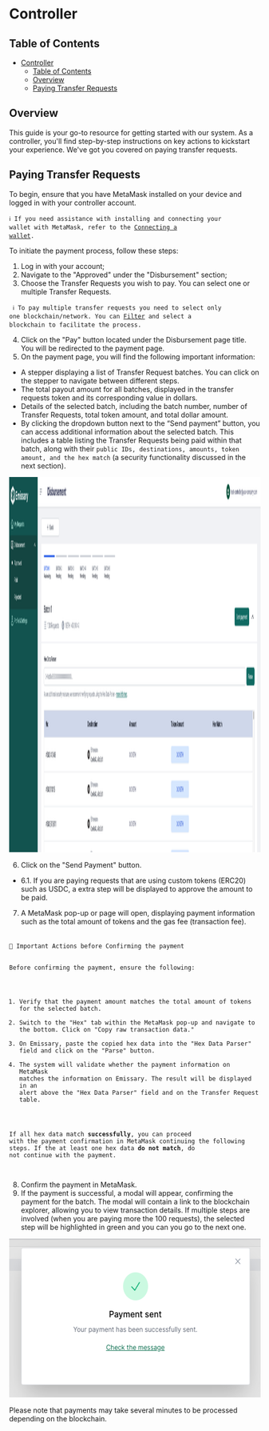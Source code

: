 # Controller

## Table of Contents
- [Controller](#controller)
  - [Table of Contents](#table-of-contents)
  - [Overview](#overview)
  - [Paying Transfer Requests](#paying-transfer-requests)

## Overview

This guide is your go-to resource for getting started with our system. As a controller, you'll find step-by-step instructions on key actions to kickstart your experience. We've got you covered on paying transfer requests.

## Paying Transfer Requests

To begin, ensure that you have MetaMask installed on your device and logged in with your controller account.

<code>ℹ️  If you need assistance with installing and connecting your wallet with MetaMask, refer to the [Connecting a wallet](../guide/connecting-a-wallet.md).</code>

To initiate the payment process, follow these steps:

1. Log in with your account;
2. Navigate to the "Approved" under the "Disbursement" section;
3. Choose the Transfer Requests you wish to pay. You can select one or multiple Transfer Requests.

<code> ℹ️  To pay multiple transfer requests you need to select only one blockchain/network. You can [Filter](../guide/filtering-transfer-requests.md) and select a blockchain to facilitate the process.</code>

4. Click on the "Pay" button located under the Disbursement page title. You will be redirected to the payment page.
5. On the payment page, you will find the following important information:

- A stepper displaying a list of Transfer Request batches. You can click on the stepper to navigate between different steps.
- The total payout amount for all batches, displayed in the transfer requests token and its corresponding value in dollars.
- Details of the selected batch, including the batch number, number of Transfer Requests, total token amount, and total dollar amount.
- By clicking the dropdown button next to the “Send payment” button, you can access additional information about the selected batch. This includes a table listing the Transfer Requests being paid within that batch, along with their `public IDs, destinations, amounts, token amount, and the hex match` (a security functionality discussed in the next section).

<img src="../../images/payment-list.png" alt="Transfer request payment list" style="height: 750px; width:2114px;"/>

6. Click on the "Send Payment" button.
  -  6.1. If you are paying requests that are using custom tokens (ERC20) such as USDC, a extra step will be displayed to approve the amount to be paid.<br/>
7. A MetaMask pop-up or page will open, displaying payment information such as the total amount of tokens and the gas fee (transaction fee).

<code>
🚨 Important Actions before Confirming the payment

Before confirming the payment, ensure the following:

1. Verify that the payment amount matches the total amount of tokens for the selected batch.
2. Switch to the "Hex" tab within the MetaMask pop-up and navigate to the bottom. Click on "Copy raw transaction data."
3. On Emissary, paste the copied hex data into the "Hex Data Parser" field and click on the "Parse" button.
4. The system will validate whether the payment information on MetaMask matches the information on Emissary. The result will be displayed in an alert above the "Hex Data Parser" field and on the Transfer Request table.

If all hex data match **successfully**, you can proceed with the payment confirmation in MetaMask continuing the following steps.
If the at least one hex data **do not match**, do not continue with the payment.

</code>

8. Confirm the payment in MetaMask.
9. If the payment is successful, a modal will appear, confirming the payment for the batch. The modal will contain a link to the blockchain explorer, allowing you to view transaction details. If multiple steps are involved (when you are paying more the 100 requests), the selected step will be highlighted in green and you can you go to the next one.

<img src="../../images/confirm-payment-modal.png" alt="Confirm payment modal" style="height: 318px; width:563px;"/>

Please note that payments may take several minutes to be processed depending on the blockchain.